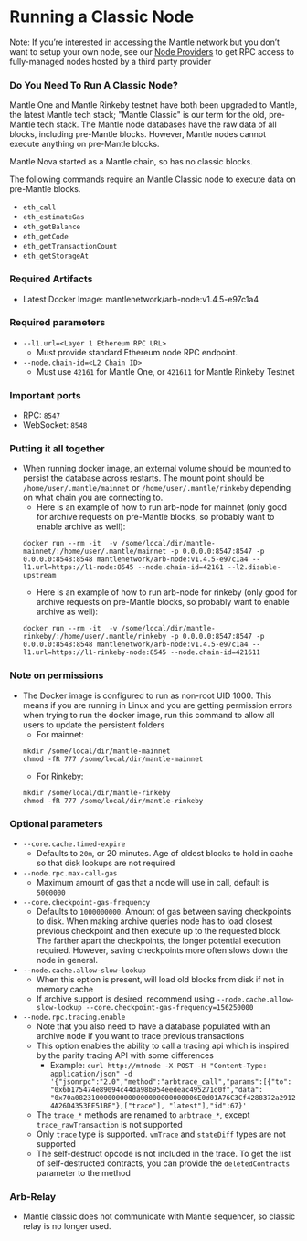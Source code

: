 # Running a Classic Node

Note: If you’re interested in accessing the Mantle network but you don’t want to setup your own node, see our [Node Providers](./node-providers.md) to get RPC access to fully-managed nodes hosted by a third party provider

### Do You Need To Run A Classic Node?

Mantle One and Mantle Rinkeby testnet have both been upgraded to Mantle, the latest Mantle tech stack; "Mantle Classic" is our term for the old, pre-Mantle tech stack.
The Mantle node databases have the raw data of all blocks, including pre-Mantle
blocks.  However, Mantle nodes cannot execute anything on pre-Mantle blocks.

Mantle Nova started as a Mantle chain, so has no classic blocks.

The following commands require an Mantle Classic node to execute data
on pre-Mantle blocks.

* `eth_call`
* `eth_estimateGas`
* `eth_getBalance`
* `eth_getCode`
* `eth_getTransactionCount`
* `eth_getStorageAt`

### Required Artifacts

- Latest Docker Image: mantlenetwork/arb-node:v1.4.5-e97c1a4

### Required parameters

- `--l1.url=<Layer 1 Ethereum RPC URL>`
  - Must provide standard Ethereum node RPC endpoint.
- `--node.chain-id=<L2 Chain ID>`
  - Must use `42161` for Mantle One, or `421611` for Mantle Rinkeby Testnet

### Important ports

- RPC: `8547`
- WebSocket: `8548`

### Putting it all together

- When running docker image, an external volume should be mounted to persist the database across restarts. The mount point should be `/home/user/.mantle/mainnet` or `/home/user/.mantle/rinkeby` depending on what chain you are connecting to.
  - Here is an example of how to run arb-node for mainnet (only good for archive requests on pre-Mantle blocks, so probably want to enable archive as well):
  ```shell
  docker run --rm -it  -v /some/local/dir/mantle-mainnet/:/home/user/.mantle/mainnet -p 0.0.0.0:8547:8547 -p 0.0.0.0:8548:8548 mantlenetwork/arb-node:v1.4.5-e97c1a4 --l1.url=https://l1-node:8545 --node.chain-id=42161 --l2.disable-upstream
  ```
  - Here is an example of how to run arb-node for rinkeby (only good for archive requests on pre-Mantle blocks, so probably want to enable archive as well):
  ```shell
  docker run --rm -it  -v /some/local/dir/mantle-rinkeby/:/home/user/.mantle/rinkeby -p 0.0.0.0:8547:8547 -p 0.0.0.0:8548:8548 mantlenetwork/arb-node:v1.4.5-e97c1a4 --l1.url=https://l1-rinkeby-node:8545 --node.chain-id=421611
  ```

### Note on permissions

- The Docker image is configured to run as non-root UID 1000. This means if you are running in Linux and you are getting permission errors when trying to run the docker image, run this command to allow all users to update the persistent folders
  - For mainnet:
  ```shell
  mkdir /some/local/dir/mantle-mainnet
  chmod -fR 777 /some/local/dir/mantle-mainnet
  ```
  - For Rinkeby:
  ```shell
  mkdir /some/local/dir/mantle-rinkeby
  chmod -fR 777 /some/local/dir/mantle-rinkeby
  ```

### Optional parameters

- `--core.cache.timed-expire`
    - Defaults to `20m`, or 20 minutes. Age of oldest blocks to hold in cache so that disk lookups are not required
- `--node.rpc.max-call-gas`
    - Maximum amount of gas that a node will use in call, default is `5000000`
- `--core.checkpoint-gas-frequency`
    - Defaults to `1000000000`. Amount of gas between saving checkpoints to disk. When making archive queries node has to load closest previous checkpoint and then execute up to the requested block. The farther apart the checkpoints, the longer potential execution required. However, saving checkpoints more often slows down the node in general.
- `--node.cache.allow-slow-lookup`
    - When this option is present, will load old blocks from disk if not in memory cache
    - If archive support is desired, recommend using `--node.cache.allow-slow-lookup --core.checkpoint-gas-frequency=156250000`
- `--node.rpc.tracing.enable`
    - Note that you also need to have a database populated with an archive node if you want to trace previous transactions
    - This option enables the ability to call a tracing api which is inspired by the parity tracing API with some differences
        - Example: `curl http://mtnode -X POST -H "Content-Type: application/json" -d '{"jsonrpc":"2.0","method":"arbtrace_call","params":[{"to": "0x6b175474e89094c44da98b954eedeac495271d0f","data": "0x70a082310000000000000000000000006E0d01A76C3Cf4288372a29124A26D4353EE51BE"},["trace"], "latest"],"id":67}'`
    - The `trace_*` methods are renamed to `arbtrace_*`, except `trace_rawTransaction` is not supported
    - Only `trace` type is supported. `vmTrace` and `stateDiff` types are not supported
    - The self-destruct opcode is not included in the trace. To get the list of self-destructed contracts, you can provide the `deletedContracts` parameter to the method

### Arb-Relay

- Mantle classic does not communicate with Mantle sequencer, so classic relay is no longer used.